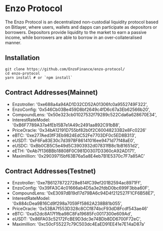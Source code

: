 Enzo Protocol
=================

The Enzo Protocol is an decentralized non-custodial liquidity protocol based on Bitlayer, where users, wallets and dapps can participate as depositors or borrowers. Depositors provide liquidity to the market to earn a passive income, while borrowers are able to borrow in an over-collateralised manner.

Installation
------------

    git clone https://github.com/EnzoFinance/enzo-protocol/
    cd enzo-protocol
    yarn install # or `npm install`

Contract Addresses(Mainnet)
------------
- Enzotroller: '0xe688a4a94AD1D32CD52A01306fc0a9552749F322',
- EnzoConfig: '0x546Cb03Be459D8bf2649c4fD6c67a3Eb62566b20',
- CompoundLens: '0x50e323cb01027532f79289c522Cda6a628670E34',
- InterestRateModel: '0xB6F7789A37a4fEb15B7e1A49c2491aa892C91bB8',
- PriceOracle: '0x34bA12191D755bf82b0f2C60048233B2e8Fc0226'
- eBTC: '0xe277Aed3fF3Eb9824EdC52Fe7703DF0c5ED8B313',
- eUSDT: '0xF6Fa83E30c7d3978F86141016ee9471d77f48aE0',
- eUSDC: '0xBb0CB5C5e49d5C3903932d07831fB8c1bB1651d2',
- eETH: '0xAb7f136BBb18808F0C981D0307D3360cA92AD171',
- Maximillion: '0x29039715bf63B76a5a8E4eb7B1E5370c7F7a85AC'
  
Contract Addresses(Testnet)
------------
- Enzotroller: '0xe7B61278722728e814fC39ef201B2594ac8971Ff',
- EnzoConfig: '0x39FA3C4c01666ab4D5a3e2fdbD0bc699F3bba60F',
- CompoundLens: '0xE3097dB19d17d79BA6c94D4f212527F1CF6B58E7',
- InterestRateModel: '0x884cDea9B16Cd9f298a7059Ff5862A238B81b055',
- PriceOracle: '0x53BA7f553D328c8CCf874bcF93dD8Fcdf543ae46'
- eBTC: '0xa52dc8A17f1fba98C8Fa19685Fc0017300e609Ad',
- eUSDT: '0x86FA03c52172FcBE9D3dc3e74BDb8DD6700F72eC',
- Maximillion: '0xc50cF55227c79C503dc4EaED91EE41e7E14aD87a'
